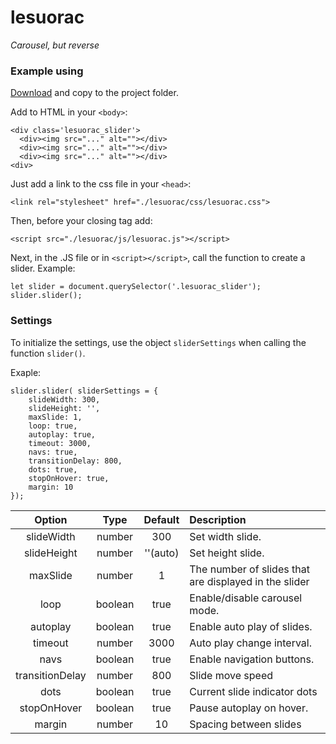 # lesuorac

*Carousel, but reverse*
 
### Example using

[Download](https://github.com/alexhruzd/lesuorac) and copy to the project folder.

Add to HTML in your `<body>`:

    <div class='lesuorac_slider'>
      <div><img src="..." alt=""></div>
      <div><img src="..." alt=""></div>
      <div><img src="..." alt=""></div>
    <div>
 
Just add a link to the css file in your `<head>`:

    <link rel="stylesheet" href="./lesuorac/css/lesuorac.css">
 
Then, before your closing <body> tag add:
  
    <script src="./lesuorac/js/lesuorac.js"></script>
 
  
Next, in the .JS file or in `<script></script>`, call the function to create a slider. Example:
    
    let slider = document.querySelector('.lesuorac_slider');
    slider.slider();

### Settings

To initialize the settings, use the object `sliderSettings` when calling the function `slider()`.

Exaple:

    slider.slider( sliderSettings = {
        slideWidth: 300,
        slideHeight: '',
        maxSlide: 1,
        loop: true,
        autoplay: true,
        timeout: 3000,
        navs: true,
        transitionDelay: 800,
        dots: true,
        stopOnHover: true,
        margin: 10
    });         
    
Option          | Type            |Default          |        Description                      |
:-------------: | :-------------: |:--------------: |:--------------------------------        |
slideWidth      | number          |300              | Set width slide.                        |
slideHeight     | number          |''(auto)         | Set height slide.                       |
maxSlide        | number          |1                | The number of slides that are displayed in the slider|
loop            | boolean         |true             | Enable/disable carousel mode.           |
autoplay        | boolean         |true             | Enable auto play of slides.             |
timeout         | number          |3000             | Auto play change interval.              |
navs            | boolean         |true             | Enable navigation buttons.              |
transitionDelay | number          |800              | Slide move speed                        |
dots            | boolean         |true             | Current slide indicator dots            |
stopOnHover     | boolean         |true             | Pause autoplay on hover.                |
margin          | number          | 10              | Spacing between slides                  |
